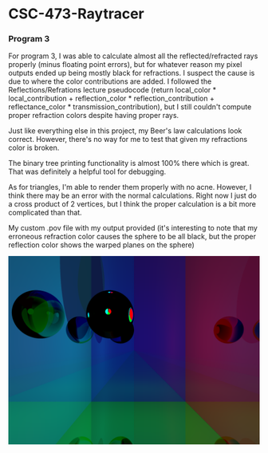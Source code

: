 # CSC-473-Raytracer

### Program 3

For program 3, I was able to calculate almost all the reflected/refracted rays properly (minus floating point errors), but for whatever reason my pixel outputs ended up being mostly black for refractions. 
I suspect the cause is due to where the color contributions are added. I followed the Reflections/Refrations lecture pseudocode (return local_color * local_contribution + reflection_color * reflection_contribution + reflectance_color * transmission_contribution), but I still couldn't compute proper refraction colors despite having proper rays.

Just like everything else in this project, my Beer's law calculations look correct. However, there's no way for me to test that given my refractions color is broken.

The binary tree printing functionality is almost 100% there which is great. That was definitely a helpful tool for debugging.

As for triangles, I'm able to render them properly with no acne. However, I think there may be an error with the normal calculations. Right now I just do a cross product of 2 vertices, but I think the proper calculation is a bit more complicated than that.

My custom .pov file with my output provided (it's interesting to note that my erroneous refraction color causes the sphere to be all black, but the proper reflection color shows the warped planes on the sphere)

![myPlanes](myPlanes.png)
